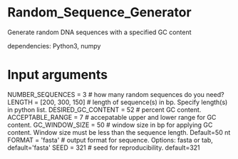 # Random_Sequence_Generator
Generate random DNA sequences with a specified GC content

dependencies: Python3, numpy

# Input arguments
NUMBER_SEQUENCES = 3    # how many random sequences do you need?
LENGTH = [200, 300, 150]          # length of sequence(s) in bp. Specify length(s) in python list.
DESIRED_GC_CONTENT = 52 # percent GC content.
ACCEPTABLE_RANGE = 7    # accepatable upper and lower range for GC content.
GC_WINDOW_SIZE = 50     # window size in bp for applying GC content. Window size must be less than the sequence length. Default=50 nt
FORMAT = 'fasta'          # output format for sequence. Options: fasta or tab, default='fasta'
SEED = 321                # seed for reproducibility. default=321
